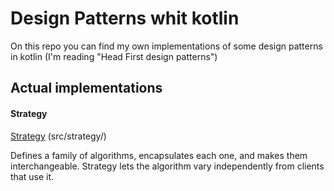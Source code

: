 # Design Patterns whit kotlin
  
On this repo you can find my own implementations of some design patterns in kotlin
(I'm reading "Head First design patterns")

## Actual implementations 

#### Strategy
[Strategy](./src/strategy/STRATEGY.md) (src/strategy/)
 
Defines a family of algorithms, encapsulates each one, and
makes them interchangeable. Strategy lets the algorithm
vary independently from clients that use it.
